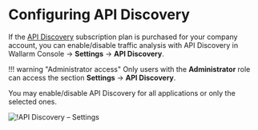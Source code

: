 # Configuring API Discovery

If the [API Discovery](../../about-wallarm-waf/api-discovery.md) subscription plan is purchased for your company account, you can enable/disable traffic analysis with API Discovery in Wallarm Console → **Settings** → **API Discovery**.

!!! warning "Administrator access"
    Only users with the **Administrator** role can access the section **Settings** → **API Discovery**.

You may enable/disable API Discovery for all applications or only the selected ones.

![!API Discovery – Settings](../../images/about-wallarm-waf/api-discovery/api-discovery-settings.png)
